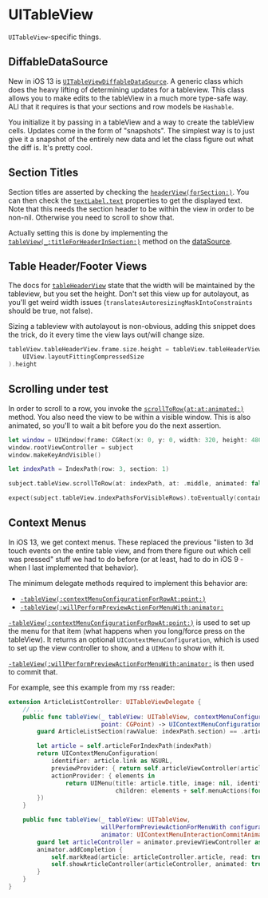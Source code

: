 # UITableView

`UITableView`-specific things.

## DiffableDataSource

New in iOS 13 is [`UITableViewDiffableDataSource`](https://developer.apple.com/documentation/uikit/uitableviewdiffabledatasource). A generic class which does the heavy lifting of determining updates for a tableview. This class allows you to make edits to the tableView in a much more type-safe way. ALl that it requires is that your sections and row models be `Hashable`.

You initialize it by passing in a tableView and a way to create the tableView cells. Updates come in the form of "snapshots". The simplest way is to just give it a snapshot of the entirely new data and let the class figure out what the diff is. It's pretty cool.

## Section Titles

Section titles are asserted by checking the [`headerView(forSection:)`](https://developer.apple.com/documentation/uikit/uitableview/1614965-headerview). You can then check the [`textLabel.text`](https://developer.apple.com/documentation/uikit/uitableviewheaderfooterview/1624912-textlabel) properties to get the displayed text. Note that this needs the section header to be within the view in order to be non-nil. Otherwise you need to scroll to show that.

Actually setting this is done by implementing the [`tableView(_:titleForHeaderInSection:)`](https://developer.apple.com/documentation/uikit/uitableviewdatasource/1614850-tableview) method on the [dataSource](https://developer.apple.com/documentation/uikit/uitableviewdatasource).

## Table Header/Footer Views

The docs for [`tableHeaderView`](https://developer.apple.com/documentation/uikit/uitableview/1614904-tableheaderview) state that the width will be maintained by the tableview, but you set the height. Don't set this view up for autolayout, as you'll get weird width issues (`translatesAutoresizingMaskIntoConstraints` should be true, not false).

Sizing a tableview with autolayout is non-obvious, adding this snippet does the trick, do it every time the view lays out/will change size.

```swift
tableView.tableHeaderView.frame.size.height = tableView.tableHeaderView.systemLayoutSizeFitting(
    UIView.layoutFittingCompressedSize
).height
```

## Scrolling under test

In order to scroll to a row, you invoke the [`scrollToRow(at:at:animated:)`](https://developer.apple.com/documentation/uikit/uitableview/1614997-scrolltorow) method. You also need the view to be within a visible window. This is also animated, so you'll to wait a bit before you do the next assertion.

```swift
let window = UIWindow(frame: CGRect(x: 0, y: 0, width: 320, height: 480))
window.rootViewController = subject
window.makeKeyAndVisible()

let indexPath = IndexPath(row: 3, section: 1)

subject.tableView.scrollToRow(at: indexPath, at: .middle, animated: false)

expect(subject.tableView.indexPathsForVisibleRows).toEventually(contain(indexPath))
```

## Context Menus

In iOS 13, we get context menus. These replaced the previous "listen to 3d touch events on the entire table view, and from there figure out which cell was pressed" stuff we had to do before (or at least, had to do in iOS 9 - when I last implemented that behavior).

The minimum delegate methods required to implement this behavior are:

- [`-tableView(:contextMenuConfigurationForRowAt:point:)`](https://developer.apple.com/documentation/uikit/uitableviewdelegate/3295956-tableview)
- [`-tableView(:willPerformPreviewActionForMenuWith:animator:`](https://developer.apple.com/documentation/uikit/uitableviewdelegate/3375810-tableview)

[`-tableView(:contextMenuConfigurationForRowAt:point:)`](https://developer.apple.com/documentation/uikit/uitableviewdelegate/3295956-tableview) is used to set up the menu for that item (what happens when you long/force press on the tableView). It returns an optional `UIContextMenuConfiguration`, which is used to set up the view controller to show, and a `UIMenu` to show with it.

[`-tableView(:willPerformPreviewActionForMenuWith:animator:`](https://developer.apple.com/documentation/uikit/uitableviewdelegate/3375810-tableview) is then used to commit that.

For example, see this example from my rss reader:

```swift
extension ArticleListController: UITableViewDelegate {
    // ...
    public func tableView(_ tableView: UITableView, contextMenuConfigurationForRowAt indexPath: IndexPath,
                          point: CGPoint) -> UIContextMenuConfiguration? {
        guard ArticleListSection(rawValue: indexPath.section) == .articles else { return nil }

        let article = self.articleForIndexPath(indexPath)
        return UIContextMenuConfiguration(
            identifier: article.link as NSURL,
            previewProvider: { return self.articleViewController(article) },
            actionProvider: { elements in
                return UIMenu(title: article.title, image: nil, identifier: nil, options: [],
                              children: elements + self.menuActions(for: article))
        })
    }

    public func tableView(_ tableView: UITableView,
                          willPerformPreviewActionForMenuWith configuration: UIContextMenuConfiguration,
                          animator: UIContextMenuInteractionCommitAnimating) {
        guard let articleController = animator.previewViewController as? ArticleViewController else { return }
        animator.addCompletion {
            self.markRead(article: articleController.article, read: true)
            self.showArticleController(articleController, animated: true)
        }
    }
}
```
